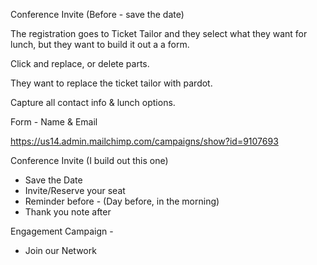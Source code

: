 
Conference Invite (Before - save the date)

The registration goes to Ticket Tailor and they select what they want for lunch, but they want to build it out a a form. 

Click and replace, or delete parts. 

They want to replace the ticket tailor with pardot. 

Capture all contact info & lunch options. 

Form - Name & Email 


https://us14.admin.mailchimp.com/campaigns/show?id=9107693


Conference Invite (I build out this one)
- Save the Date
- Invite/Reserve your seat
- Reminder before - (Day before, in the morning) 
- Thank you note after 


Engagement Campaign - 
- Join our Network 
